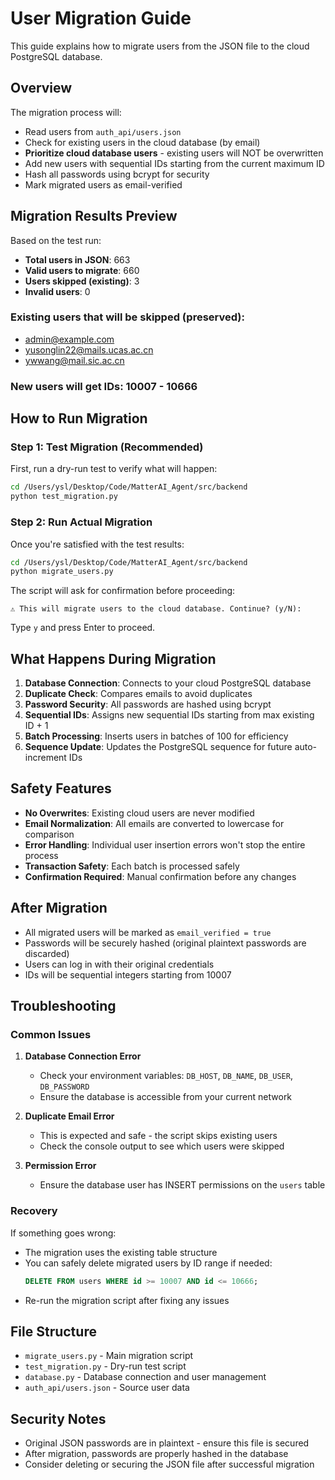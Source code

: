 # User Migration Guide

This guide explains how to migrate users from the JSON file to the cloud PostgreSQL database.

## Overview

The migration process will:
- Read users from `auth_api/users.json`
- Check for existing users in the cloud database (by email)
- **Prioritize cloud database users** - existing users will NOT be overwritten
- Add new users with sequential IDs starting from the current maximum ID
- Hash all passwords using bcrypt for security
- Mark migrated users as email-verified

## Migration Results Preview

Based on the test run:
- **Total users in JSON**: 663
- **Valid users to migrate**: 660
- **Users skipped (existing)**: 3
- **Invalid users**: 0

### Existing users that will be skipped (preserved):
- admin@example.com
- yusonglin22@mails.ucas.ac.cn
- ywwang@mail.sic.ac.cn

### New users will get IDs: 10007 - 10666

## How to Run Migration

### Step 1: Test Migration (Recommended)
First, run a dry-run test to verify what will happen:

```bash
cd /Users/ysl/Desktop/Code/MatterAI_Agent/src/backend
python test_migration.py
```

### Step 2: Run Actual Migration
Once you're satisfied with the test results:

```bash
cd /Users/ysl/Desktop/Code/MatterAI_Agent/src/backend
python migrate_users.py
```

The script will ask for confirmation before proceeding:
```
⚠️ This will migrate users to the cloud database. Continue? (y/N):
```

Type `y` and press Enter to proceed.

## What Happens During Migration

1. **Database Connection**: Connects to your cloud PostgreSQL database
2. **Duplicate Check**: Compares emails to avoid duplicates
3. **Password Security**: All passwords are hashed using bcrypt
4. **Sequential IDs**: Assigns new sequential IDs starting from max existing ID + 1
5. **Batch Processing**: Inserts users in batches of 100 for efficiency
6. **Sequence Update**: Updates the PostgreSQL sequence for future auto-increment IDs

## Safety Features

- **No Overwrites**: Existing cloud users are never modified
- **Email Normalization**: All emails are converted to lowercase for comparison
- **Error Handling**: Individual user insertion errors won't stop the entire process
- **Transaction Safety**: Each batch is processed safely
- **Confirmation Required**: Manual confirmation before any changes

## After Migration

- All migrated users will be marked as `email_verified = true`
- Passwords will be securely hashed (original plaintext passwords are discarded)
- Users can log in with their original credentials
- IDs will be sequential integers starting from 10007

## Troubleshooting

### Common Issues

1. **Database Connection Error**
   - Check your environment variables: `DB_HOST`, `DB_NAME`, `DB_USER`, `DB_PASSWORD`
   - Ensure the database is accessible from your current network

2. **Duplicate Email Error**
   - This is expected and safe - the script skips existing users
   - Check the console output to see which users were skipped

3. **Permission Error**
   - Ensure the database user has INSERT permissions on the `users` table

### Recovery

If something goes wrong:
- The migration uses the existing table structure
- You can safely delete migrated users by ID range if needed:
  ```sql
  DELETE FROM users WHERE id >= 10007 AND id <= 10666;
  ```
- Re-run the migration script after fixing any issues

## File Structure

- `migrate_users.py` - Main migration script
- `test_migration.py` - Dry-run test script
- `database.py` - Database connection and user management
- `auth_api/users.json` - Source user data

## Security Notes

- Original JSON passwords are in plaintext - ensure this file is secured
- After migration, passwords are properly hashed in the database
- Consider deleting or securing the JSON file after successful migration